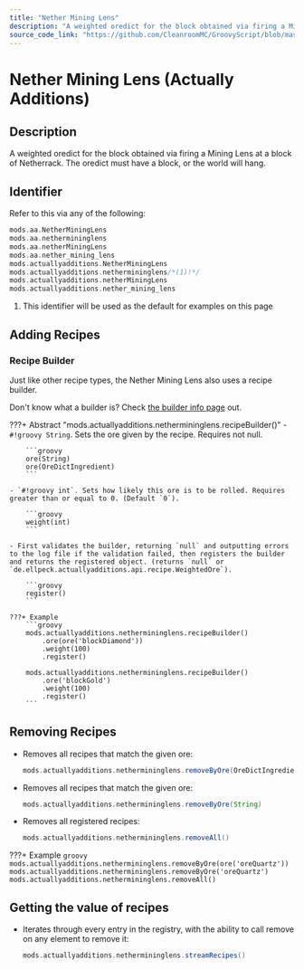 ```yaml
---
title: "Nether Mining Lens"
description: "A weighted oredict for the block obtained via firing a Mining Lens at a block of Netherrack. The oredict must have a block, or the world will hang."
source_code_link: "https://github.com/CleanroomMC/GroovyScript/blob/master/src/main/java/com/cleanroommc/groovyscript/compat/mods/actuallyadditions/NetherMiningLens.java"
---
```


# Nether Mining Lens (Actually Additions)

## Description

A weighted oredict for the block obtained via firing a Mining Lens at a block of Netherrack. The oredict must have a block, or the world will hang.

## Identifier

Refer to this via any of the following:

```groovy hl_lines="6"
mods.aa.NetherMiningLens
mods.aa.nethermininglens
mods.aa.netherMiningLens
mods.aa.nether_mining_lens
mods.actuallyadditions.NetherMiningLens
mods.actuallyadditions.nethermininglens/*(1)!*/
mods.actuallyadditions.netherMiningLens
mods.actuallyadditions.nether_mining_lens
```

1. This identifier will be used as the default for examples on this page

## Adding Recipes

### Recipe Builder

Just like other recipe types, the Nether Mining Lens also uses a recipe builder.

Don't know what a builder is? Check [the builder info page](../../../groovy/builder.md) out.

???+ Abstract "mods.actuallyadditions.nethermininglens.recipeBuilder()"
    - `#!groovy String`. Sets the ore given by the recipe. Requires not null.

        ```groovy
        ore(String)
        ore(OreDictIngredient)
        ```

    - `#!groovy int`. Sets how likely this ore is to be rolled. Requires greater than or equal to 0. (Default `0`).

        ```groovy
        weight(int)
        ```

    - First validates the builder, returning `null` and outputting errors to the log file if the validation failed, then registers the builder and returns the registered object. (returns `null` or `de.ellpeck.actuallyadditions.api.recipe.WeightedOre`).

        ```groovy
        register()
        ```

    ???+ Example
        ```groovy
        mods.actuallyadditions.nethermininglens.recipeBuilder()
            .ore(ore('blockDiamond'))
            .weight(100)
            .register()

        mods.actuallyadditions.nethermininglens.recipeBuilder()
            .ore('blockGold')
            .weight(100)
            .register()
        ```



## Removing Recipes

- Removes all recipes that match the given ore:

    ```groovy
    mods.actuallyadditions.nethermininglens.removeByOre(OreDictIngredient)
    ```

- Removes all recipes that match the given ore:

    ```groovy
    mods.actuallyadditions.nethermininglens.removeByOre(String)
    ```

- Removes all registered recipes:

    ```groovy
    mods.actuallyadditions.nethermininglens.removeAll()
    ```

???+ Example
    ```groovy
    mods.actuallyadditions.nethermininglens.removeByOre(ore('oreQuartz'))
    mods.actuallyadditions.nethermininglens.removeByOre('oreQuartz')
    mods.actuallyadditions.nethermininglens.removeAll()
    ```

## Getting the value of recipes

- Iterates through every entry in the registry, with the ability to call remove on any element to remove it:

    ```groovy
    mods.actuallyadditions.nethermininglens.streamRecipes()
    ```
